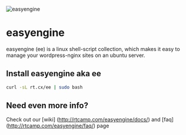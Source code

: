 ![easyengine](http://rtcamp.com/wp-content/uploads/2013/08/easyengine-logo-858x232px.png "easyengine")

# easyengine

easyengine (ee) is a linux shell-script collection, which makes it easy to manage your wordpress-nginx sites on an ubuntu server.

## Install easyengine aka ee

```bash
curl -sL rt.cx/ee | sudo bash
```

## Need even more info?

Check out our [wiki] (http://rtcamp.com/easyengine/docs/) and [faq] (http://rtcamp.com/easyengine/faq/) page
